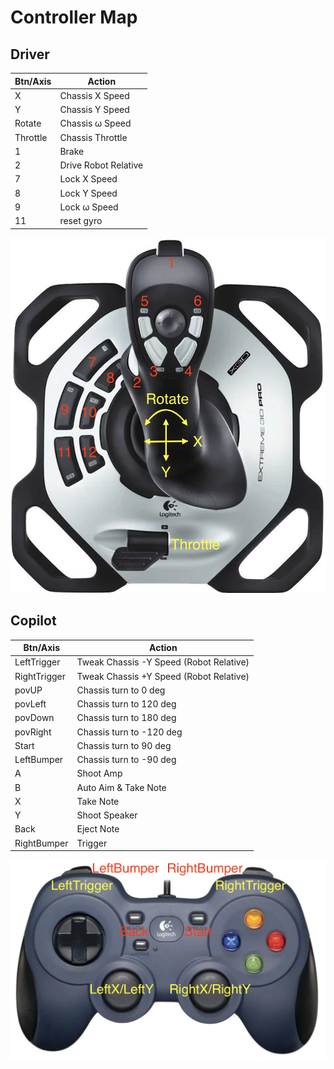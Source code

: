 # Controller Map

## Driver

| Btn/Axis | Action               |
| -------- | -------------------- |
| X        | Chassis X Speed      |
| Y        | Chassis Y Speed      |
| Rotate   | Chassis ω Speed      |
| Throttle | Chassis Throttle     |
| 1        | Brake                |
| 2        | Drive Robot Relative |
| 7        | Lock X Speed         |
| 8        | Lock Y Speed         |
| 9        | Lock ω Speed         |
| 11       | reset gyro           |

![Driver Controller](Driver-Controller.png)

## Copilot

| Btn/Axis     | Action                                  |
| ------------ | --------------------------------------- |
| LeftTrigger  | Tweak Chassis -Y Speed (Robot Relative) |
| RightTrigger | Tweak Chassis +Y Speed (Robot Relative) |
| povUP        | Chassis turn to 0 deg                   |
| povLeft      | Chassis turn to 120 deg                 |
| povDown      | Chassis turn to 180 deg                 |
| povRight     | Chassis turn to -120 deg                |
| Start        | Chassis turn to 90 deg                  |
| LeftBumper   | Chassis turn to -90 deg                 |
| A            | Shoot Amp                               |
| B            | Auto Aim & Take Note                    |
| X            | Take Note                               |
| Y            | Shoot Speaker                           |
| Back         | Eject Note                              |
| RightBumper  | Trigger                                 |

![Copilot Controller](Copilot-Controller.png)
